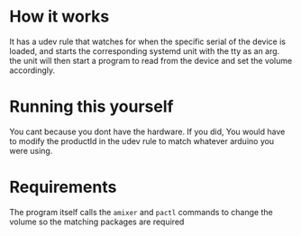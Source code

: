 
# How it works

It has a udev rule that watches for when the specific serial of the device is loaded, and starts the corresponding systemd unit with the tty as an arg. the unit will then start a program to read from the device and set the volume accordingly.

# Running this yourself

You cant because you dont have the hardware. If you did, You would have to modify the productId in the udev rule to match whatever arduino you were using.

# Requirements

The program itself calls the `amixer` and `pactl` commands to change the volume so the matching packages are required
